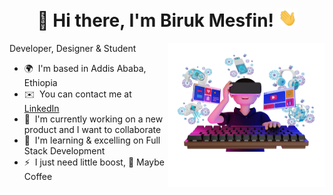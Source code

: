 <!-- ![CYPGHOST](https://github.com/cypghost/cypghost/blob/main/THAT%20SOFTWARE%20LIFE%20(1).png) -->

### <h1 align="center"> 🤖 Hi there, I'm Biruk Mesfin! <img src="https://raw.githubusercontent.com/ABSphreak/ABSphreak/master/gifs/Hi.gif" width="30px"> </h1>

<img align="right" width=250px height=230px alt="side_sticker" src="https://github.com/cypghost/cypghost/blob/main/Untitled%20design.png" />

Developer, Designer & Student

*   🌍  I'm based in Addis Ababa, Ethiopia
*   ✉️  You can contact me at [LinkedIn](https://www.linkedin.com/in/biruk-mesfin)
*   🤝  I'm currently working on a new product and I want to collaborate
*   🧠  I'm learning & excelling on Full Stack Development
*   ⚡  I just need little boost, 💫 Maybe Coffee
<!-- *  🚀  I'm open to collaborating on Interesting Projects [BKMNPodcast](http://uplifted-evolution-720474.framer.app)  -->

<!-- <a href="https://www.twitter.com/Bi2kmes" target="_blank" rel="noreferrer"><img src="https://img.shields.io/twitter/follow/Bi2kmes?logo=twitter&style=for-the-badge&color=444e59&labelColor=000000"/></a>
<a href="https://www.github.com/cypghost" target="_blank" rel="noreferrer"><img src="https://img.shields.io/github/followers/cypghost?logo=github&style=for-the-badge&color=444e59&labelColor=000000" /></a>
<a href="https://www.twitch.tv/jinxoxoxo" target="_blank" rel="noreferrer"><img src="https://img.shields.io/twitch/status/jinxoxoxo?logo=twitchsx&style=for-the-badge&color=444e59&labelColor=000000&label=TWITCH+STATUS" /></a> 

# Tech Stacks 

<p align="left">
<a href="https://docs.microsoft.com/en-us/cpp/?view=msvc-170" target="_blank" rel="noreferrer"><img src="https://raw.githubusercontent.com/danielcranney/readme-generator/main/public/icons/skills/cplusplus-colored.svg" width="36" height="36" alt="C++" /></a>
<a href="https://www.oracle.com/java/" target="_blank" rel="noreferrer"><img src="https://raw.githubusercontent.com/danielcranney/readme-generator/main/public/icons/skills/java-colored.svg" width="36" height="36" alt="Java" /></a>
<a href="https://www.python.org/" target="_blank" rel="noreferrer"><img src="https://raw.githubusercontent.com/danielcranney/readme-generator/main/public/icons/skills/python-colored.svg" width="36" height="36" alt="Python" /></a>
<a href="https://developer.mozilla.org/en-US/docs/Glossary/HTML5" target="_blank" rel="noreferrer"><img src="https://raw.githubusercontent.com/danielcranney/readme-generator/main/public/icons/skills/html5-colored.svg" width="36" height="36" alt="HTML5" /></a>
<a href="https://www.w3.org/TR/CSS/#css" target="_blank" rel="noreferrer"><img src="https://raw.githubusercontent.com/danielcranney/readme-generator/main/public/icons/skills/css3-colored.svg" width="36" height="36" alt="CSS3" /></a>
<a href="https://www.mysql.com/" target="_blank" rel="noreferrer"><img src="https://raw.githubusercontent.com/danielcranney/readme-generator/main/public/icons/skills/mysql-colored.svg" width="36" height="36" alt="MySQL" /></a>
<a href="https://www.adobe.com/uk/products/photoshop.html" target="_blank" rel="noreferrer"><img src="https://raw.githubusercontent.com/danielcranney/readme-generator/main/public/icons/skills/photoshop-colored.svg" width="36" height="36" alt="Photoshop" /></a>
<a href="adobe.com/uk/products/illustrator.html" target="_blank" rel="noreferrer"><img src="https://raw.githubusercontent.com/danielcranney/readme-generator/main/public/icons/skills/illustrator-colored.svg" width="36" height="36" alt="Illustrator" /></a>
<a href="https://www.adobe.com/uk/products/premiere.html" target="_blank" rel="noreferrer"><img src="https://raw.githubusercontent.com/danielcranney/readme-generator/main/public/icons/skills/premierepro-colored.svg" width="36" height="36" alt="Premiere Pro" /></a>
<a href="https://www.figma.com/" target="_blank" rel="noreferrer"><img src="https://raw.githubusercontent.com/danielcranney/readme-generator/main/public/icons/skills/figma-colored.svg" width="36" height="36" alt="Figma" /></a>
<a href="https://www.sketch.com/" target="_blank" rel="noreferrer"><img src="https://raw.githubusercontent.com/danielcranney/readme-generator/main/public/icons/skills/sketch-colored.svg" width="36" height="36" alt="Sketch" /></a>
</p>

# Learning

<p align="left">
<a href="https://developer.mozilla.org/en-US/docs/Web/JavaScript" target="_blank" rel="noreferrer"><img src="https://raw.githubusercontent.com/danielcranney/readme-generator/main/public/icons/skills/javascript-colored.svg" width="36" height="36" alt="JavaScript" /></a>
<a href="https://getbootstrap.com/" target="_blank" rel="noreferrer"><img src="https://raw.githubusercontent.com/danielcranney/readme-generator/main/public/icons/skills/bootstrap-colored.svg" width="36" height="36" alt="Bootstrap" /></a>
<a href="https://reactjs.org/" target="_blank" rel="noreferrer"><img src="https://raw.githubusercontent.com/danielcranney/readme-generator/main/public/icons/skills/react-colored.svg" width="36" height="36" alt="React" /></a>
<a href="https://nodejs.org/en/" target="_blank" rel="noreferrer"><img src="https://raw.githubusercontent.com/danielcranney/readme-generator/main/public/icons/skills/nodejs-colored.svg" width="36" height="36" alt="NodeJS" /></a>
 <a href="https://nextjs.org/" target="_blank" rel="noreferrer"><img src="https://raw.githubusercontent.com/danielcranney/readme-generator/main/public/icons/skills/nextjs-colored.svg" width="36" height="36" alt="NextJS" /></a>
</p>

# Socials
 
<p align="left">
<a href="https://www.github.com/cypghost" target="_blank" rel="noreferrer"><img src="https://raw.githubusercontent.com/danielcranney/readme-generator/main/public/icons/socials/github.svg" width="32" height="32" /></a>
<a href="https://www.stackoverflow.com/users/19643279/ghost" target="_blank" rel="noreferrer"><img src="https://raw.githubusercontent.com/danielcranney/readme-generator/main/public/icons/socials/stackoverflow.svg" width="32" height="32" /></a>
<a href="https://discord.com/users/LEGBM#3452" target="_blank" rel="noreferrer"><img src="https://raw.githubusercontent.com/danielcranney/readme-generator/main/public/icons/socials/discord.svg" width="32" height="32" /></a>
<a href="https://www.codepen.io/cypghost" target="_blank" rel="noreferrer"><img src="https://raw.githubusercontent.com/danielcranney/readme-generator/main/public/icons/socials/codepen.svg" width="32" height="32" /></a>
<a href="https://www.dribbble.com/DESIGOD" target="_blank" rel="noreferrer"><img src="https://raw.githubusercontent.com/danielcranney/readme-generator/main/public/icons/socials/dribbble.svg" width="32" height="32" /></a>
<a href="https://www.facebook.com/biruk.mes.3" target="_blank" rel="noreferrer"><img src="https://raw.githubusercontent.com/danielcranney/readme-generator/main/public/icons/socials/facebook.svg" width="32" height="32" /></a>
<a href="http://www.instagram.com/biruk__m" target="_blank" rel="noreferrer"><img src="https://raw.githubusercontent.com/danielcranney/readme-generator/main/public/icons/socials/instagram.svg" width="32" height="32" /></a>
<a href="http://www.medium.com/@hackghost2468" target="_blank" rel="noreferrer"><img src="https://raw.githubusercontent.com/danielcranney/readme-generator/main/public/icons/socials/medium.svg" width="32" height="32" /></a>
<a href="https://www.linkedin.com/in/biruk-mesfin" target="_blank" rel="noreferrer"><img src="https://raw.githubusercontent.com/danielcranney/readme-generator/main/public/icons/socials/linkedin.svg" width="32" height="32" /></a>
<a href="https://www.twitter.com/Bi2kmes" target="_blank" rel="noreferrer"><img src="https://raw.githubusercontent.com/danielcranney/readme-generator/main/public/icons/socials/twitter.svg" width="32" height="32" /></a>
<a href="https://www.youtube.com/c/UCeOyQjuIqU1-ayFd9t0GtUQ" target="_blank" rel="noreferrer"><img src="https://raw.githubusercontent.com/danielcranney/readme-generator/main/public/icons/socials/youtube.svg" width="32" height="32" /></a>
<a href="https://www.twitch.tv/jinxoxoxo" target="_blank" rel="noreferrer"><img src="https://raw.githubusercontent.com/danielcranney/readme-generator/main/public/icons/socials/twitch.svg" width="32" height="32" /></a>
</p>

# LeetCode Stats

[![cypghost's LeetCode stats](https://leetcode-stats-six.vercel.app/?username=cypghost&theme=dark)](https://github.com/KnlnKS/leetcode-stats)

# Badges

<b>My GitHub Stats</b>

<a href="http://www.github.com/cypghost"><img src="https://github-readme-activity-graph.cyclic.app/graph?username=cypghost&bg_color=1c1917&color=ffffff&line=0891b2&point=ffffff&area_color=1c1917&area=true&hide_border=true&custom_title=GitHub%20Commits%20Graph" 
alt="GitHub Commits Graph" /></a>

# My GitHub TimeLine </b>
 
<a href="http://www.github.com/cypghost"><img src="https://github-readme-streak-stats.herokuapp.com/?user=cypghost&stroke=ffffff&background=1c1917&ring=0891b2&fire=0891b2&currStreakNum=ffffff&currStreakLabel=0891b2&sideNums=ffffff&sideLabels=ffffff&dates=ffffff&hide_border=true" /></a>

# Top Languages </b>

 <a href="http://www.github.com/cypghost">
 <img src="https://github-readme-stats.vercel.app/api/top-langs/?username=cypghost&langs_count=10&title_color=ffffff&text_color=ffffff&icon_color=444e59&bg_color=000000&hide_border=true&locale=en&custom_title=Top%20%Languages" alt="Top Languages" />
 </a>

# Top Repositories

  <a href="https://github.com/cypghost/cypghost">
    <img src="https://github-readme-stats.vercel.app/api/pin/?username=cypghost&repo=cypghost&title_color=ffffff&text_color=ffffff&icon_color=444e59&bg_color=000000&hide_border=true&locale=en" />
  </a>
  <a href="https://github.com/cypghost/competitive-programming">
 <img src="https://github-readme-stats.vercel.app/api/pin/?username=cypghost&repo=competitive-programming&title_color=ffffff&text_color=ffffff&icon_color=444e59&bg_color=000000&hide_border=true&locale=en" />
  </a>

#  Github Trophies

![](https://github-profile-trophy.vercel.app/?username=cypghost&theme=onestar&no-frame=true&no-bg=false&margin-w=4)

# Random Dev Quote
![](https://quotes-github-readme.vercel.app/api?type=horizontal&theme=dark)

---
[![](https://visitcount.itsvg.in/api?id=cypghost&icon=0&color=0)](https://visitcount.itsvg.in)

<img src="https://gpvc.arturio.dev/cypghost" alt="Profile views"/>
-->
<!-- Proudly created with GPRM ( https://gprm.itsvg.in ) -->




